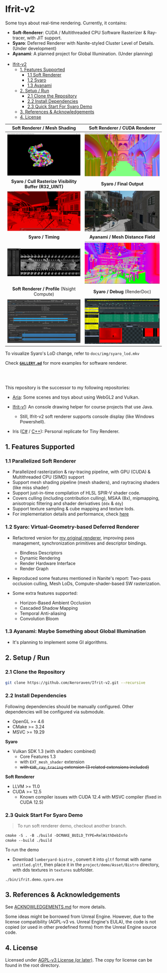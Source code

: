 # Ifrit-v2


Some toys about real-time rendering. Currently, it contains:

- **Soft-Renderer**: CUDA / Multithreaded CPU Software Rasterizer & Ray-tracer, with JIT support.
- **Syaro**: Deferred Renderer with Nanite-styled Cluster Level of Details. (Under development)
- **Ayanami**: A planned project for Global Illumination. (Under planning)
<br/><br/>
- [Ifrit-v2](#ifrit-v2)
  * [1. Features Supported](#1-features-supported)
    + [1.1 Soft Renderer](#11-parallelized-soft-renderer)
    + [1.2 Syaro](#12-syaro--virtual-geometry-based-deferred-renderer)
    + [1.3 Ayanami](#13-ayanami--maybe-something-about-global-illumination)
  * [2. Setup / Run](#2-setup---run)
    + [2.1 Clone the Repository](#21-clone-the-repository)
    + [2.2 Install Dependencies](#22-install-dependencies)
    + [2.3 Quick Start For Syaro Demo](#23-quick-start-for-syaro-demo)
  * [3. References & Acknowledgements](#3-references---acknowledgements)
  * [4. License](#4-license)



| <center>Soft Renderer / Mesh Shading</center>                | <center>Soft Renderer / CUDA Renderer</center>     |
| ------------------------------------------------------------ | -------------------------------------------------- |
| ![](docs/img/img_demo3.png)                                  | ![](docs/img/img_demo1.png)                        |
| <center>**Syaro / Cull Rasterize Visibility Buffer (R32_UINT)**</center> | <center>**Syaro / Final Output**</center>          |
| ![](docs/img/syaro_clodvisb.png)                             | ![](docs/img/syaro_clod1.png)                      |
| <center>**Syaro / Timing**</center>                          | <center>**Ayanami / Mesh Distance Field**</center> |
| <img src="docs/img/img_syaroperf.jpg" style="zoom: 67%;" />  | ![](docs/img/ayanami_meshdf2.png)                  |
| <center>**Soft Renderer / Profile** (Nsight Compute)</center> | <center>**Syaro / Debug** (RenderDoc)</center>     |
| ![](docs/img/soft_nscp.png)                                  | ![](docs/img/syaro_diag.png)                       |

To visualize Syaro's LoD change, refer to `docs/img/syaro_lod.mkv`

Check  **[`GALLERY.md`](./docs/gallery.md)** for more examples for software renderer.

<br/><br/>

This repository is the successor to my following repositories: 

- [Aria](https://github.com/Aeroraven/Aria): Some scenes and toys about using WebGL2 and Vulkan.

- [Ifrit-v1](https://github.com/Aeroraven/Ifrit): An console drawing helper for course projects that use Java.
  - Still, Ifrit-v2 soft renderer supports console display (like Windows Powershell).
- Iris ([C#](https://github.com/Aeroraven/Stargazer/tree/main/ComputerGraphics/TinyRenderer) / [C++](https://github.com/Aeroraven/Stargazer/tree/main/ComputerGraphics/Iris)): Personal replicate for Tiny Renderer.



## 1. Features Supported

### 1.1 Parallelized Soft Renderer

- Parallelized rasterization & ray-tracing pipeline, with GPU (CUDA) & Multithreaded CPU (SIMD) support
- Support mesh shading pipeline (mesh  shaders), and raytracing shaders (like miss shader)
- Support just-in-time compilation of HLSL SPIR-V shader code.
- Covers culling (including contribution culling), MSAA (8x), mipmapping,  anisotropic filtering and shader derivatives (`ddx` & `ddy`)
- Support texture sampling & cube mapping and texture lods.
- For implementation details and performance, check [here](./projects/softgraphics/readme.md)



### 1.2 Syaro: Virtual-Geometry-based Deferred Renderer

- Refactored version for [my original renderer](https://github.com/Aeroraven/Aria), improving pass management, synchronization primitives and descriptor bindings.

  - Bindless Descriptors
  - Dynamic Rendering
  - Render Hardware Interface
  - Render Graph

- Reproduced some features mentioned in Nanite's report: Two-pass occlusion culling, Mesh LoDs, Compute-shader-based SW rasterization.

- Some extra features supported:

  - Horizon-Based Ambient Occlusion
  - Cascaded Shadow Mapping
  - Temporal Anti-aliasing
  - Convolution Bloom

### 1.3 Ayanami: Maybe Something about Global Illumination

- It's planning to implement some GI algorithms.
  

## 2. Setup / Run

### 2.1 Clone the Repository

```bash
git clone https://github.com/Aeroraven/Ifrit-v2.git --recursive 
```

### 2.2 Install Dependencies

Following dependencies should be manually configured. Other dependencies will be configured via submodule.

- OpenGL >= 4.6 
- CMake >= 3.24
- MSVC >= 19.29

**Syaro**

- Vulkan SDK 1.3 (with shaderc combined)
  - Core Features 1.3
  - with `EXT_mesh_shader` extension
  - <s>with `KHR_ray_tracing` extension (3 related extensions included)</s>

**Soft Renderer** 

- LLVM >= 11.0
- CUDA >= 12.5
  - Known compiler issues with CUDA 12.4 with MSVC compiler (fixed in CUDA 12.5)

### 2.3 Quick Start For Syaro Demo

> To run soft renderer demo, checkout another branch.

```shell
cmake -S . -B ./build -DCMAKE_BUILD_TYPE=RelWithDebInfo
cmake --build ./build
```

To run the demo

- Download `lumberyard-bistro` , convert it into `gltf` format with name `untitled.gltf`, then place it in the `project/demo/Asset/Bistro` directory, with dds textures in `textures` subfolder.

```shell
./bin/ifrit.demo.syaro.exe
```


## 3. References & Acknowledgements

See [ACKNOWLEDGEMENTS.md](./ACKNOWLEDGEMENTS.md) for more details.

Some ideas might be borrowed from Unreal Engine. However, due to the license compatibility (AGPL-v3 vs. Unreal Engine's EULA), the code is not copied (or used in other predefined forms) from the Unreal Engine source code.

## 4. License

Licensed under [AGPL-v3 License (or later)](https://www.gnu.org/licenses/agpl-3.0.en.html). The copy for license can be found in the root directory. 

